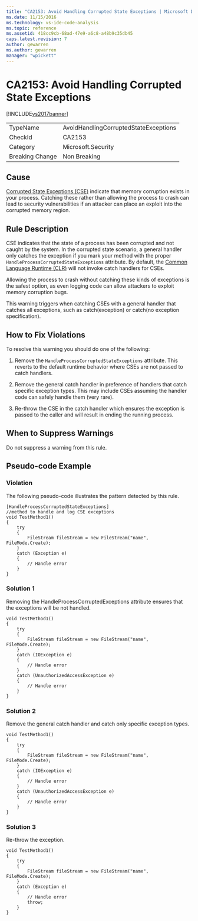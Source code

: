 ```yaml
---
title: "CA2153: Avoid Handling Corrupted State Exceptions | Microsoft Docs"
ms.date: 11/15/2016
ms.technology: vs-ide-code-analysis
ms.topic: reference
ms.assetid: 418cc9cb-68ad-47e9-a6c8-a48b9c35db45
caps.latest.revision: 7
author: gewarren
ms.author: gewarren
manager: "wpickett"
---
```

# CA2153: Avoid Handling Corrupted State Exceptions
[!INCLUDE[vs2017banner](../includes/vs2017banner.md)]

|||
|-|-|
|TypeName|AvoidHandlingCorruptedStateExceptions|
|CheckId|CA2153|
|Category|Microsoft.Security|
|Breaking Change|Non Breaking|

## Cause
 [Corrupted State Exceptions (CSE)](https://msdn.microsoft.com/magazine/dd419661.aspx) indicate that memory corruption exists in your process. Catching these rather than allowing the process to crash can lead to security vulnerabilities if an attacker can place an exploit into the corrupted memory region.

## Rule Description
 CSE indicates that the state of a process has been corrupted and not caught by the system. In the corrupted state scenario, a general handler only catches the exception if you mark your method with the proper `HandleProcessCorruptedStateExceptions` attribute. By default, the [Common Language Runtime (CLR)](https://msdn.microsoft.com/library/8bs2ecf4.aspx) will not invoke catch handlers for CSEs.

 Allowing the process to crash without catching these kinds of exceptions is the safest option, as even logging code can allow attackers to exploit memory corruption bugs.

 This warning triggers when catching CSEs with a general handler that catches all exceptions, such as catch(exception) or catch(no exception specification).

## How to Fix Violations
 To resolve this warning you should do one of the following:

 1. Remove the `HandleProcessCorruptedStateExceptions` attribute. This reverts to the default runtime behavior where CSEs are not passed to catch handlers.

 2. Remove the general catch handler in preference of handlers that catch specific exception types.  This may include CSEs assuming the handler code can safely handle them (very rare).

 3. Re-throw the CSE in the catch handler which ensures the exception is passed to the caller and will result in ending the running process.

## When to Suppress Warnings
 Do not suppress a warning from this rule.

## Pseudo-code Example

### Violation
 The following pseudo-code illustrates the pattern detected by this rule.

```
[HandleProcessCorruptedStateExceptions]
//method to handle and log CSE exceptions
void TestMethod1()
{
    try
    {
        FileStream fileStream = new FileStream("name", FileMode.Create);
    }
    catch (Exception e)
    {
        // Handle error
    }
}
```

### Solution 1
 Removing the HandleProcessCorruptedExceptions attribute ensures that the exceptions will be not handled.

```
void TestMethod1()
{
    try
    {
        FileStream fileStream = new FileStream("name", FileMode.Create);
    }
    catch (IOException e)
    {
        // Handle error
    }
    catch (UnauthorizedAccessException e)
    {
        // Handle error
    }
}
```

### Solution 2
 Remove the general catch handler and catch only specific exception types.

```
void TestMethod1()
{
    try
    {
        FileStream fileStream = new FileStream("name", FileMode.Create);
    }
    catch (IOException e)
    {
        // Handle error
    }
    catch (UnauthorizedAccessException e)
    {
        // Handle error
    }
}
```

### Solution 3
 Re-throw the exception.

```
void TestMethod1()
{
    try
    {
        FileStream fileStream = new FileStream("name", FileMode.Create);
    }
    catch (Exception e)
    {
        // Handle error
        throw;
    }
}
```
